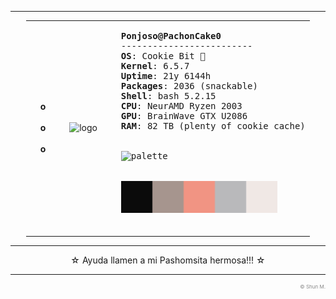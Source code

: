 <!--- Ayuda, llamen a dios!!! --->

---

<div align="left">
<table style="width: 90%; margin: auto;">
  <tr>
    <td style="width: 10%; text-align: right;">
      <b>o</b>
      <br>
      <br>
      <b>o</b>
      <br>
      <br>
      <b>o</b>
    </td>
    <td style="width: 30%; text-align: center;">
      <img src="https://github.com/PachonCake/PachonCake/raw/main/Ponjoso.jpg" alt="logo" width="350">
    </td>
    <td style="width: 60%; text-align: left;">
      <pre>
<b>Ponjoso@PachonCake0</b>
-------------------------
<b>OS</b>: Cookie Bit 🍪
<b>Kernel</b>: 6.5.7
<b>Uptime</b>: 21y 6144h
<b>Packages</b>: 2036 (snackable)
<b>Shell</b>: bash 5.2.15
<b>CPU</b>: NeurAMD Ryzen 2003
<b>GPU</b>: BrainWave GTX U2086
<b>RAM</b>: 82 TB (plenty of cookie cache)
        <br>
<img src="https://github.com/PachonCake/PachonCake/raw/main/PomStar.jpg" alt="palette" width="100px">
        <br>
<img src="https://github.com/PachonCake/PachonCake/raw/main/PonjoPal.png" alt="palette" width="250px">
      </pre>
    </td>
  </tr>
</table>
</div>

---

<div align="center" >
  
  <p>☆ Ayuda llamen a mi Pashomsita hermosa!!! ☆</p>
  
</div>

---

<p align="right" style="color:#888; font-size: 8px;">
&copy; Shun M. 
</p>
